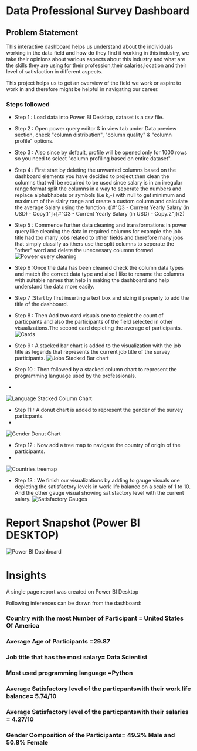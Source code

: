 # Data Professional Survey Dashboard


## Problem Statement

This interactive dashboard helps us understand about the individuals working in the data field and how do they find it working  in this industry, we take their opinions about various aspects about  this industry and what are the skills they are using for their profession,their salaries,location and their level of satisfaction in different aspects.

This project helps us to get an overview of the field we work or aspire to work in and therefore might be helpful in navigating our career.


### Steps followed 

- Step 1 : Load data into Power BI Desktop, dataset is a csv file.
- Step 2 : Open power query editor & in view tab under Data preview section, check "column distribution", "column quality" & "column profile" options.
- Step 3 : Also since by default, profile will be opened only for 1000 rows so you need to select "column profiling based on entire dataset".
- Step 4 : First start by deleting the unwanted columns based on the dashboard elements you have decided to project,then clean the columns that will be required to be used since salary is in an irregular range format split the columns in a way to seperate the numbers and replace alphabhabets or symbols (i.e k,-) with null to get minimum and maximum of the slalry range and create a custom column and calculate the average Salary using the  function.
([#"Q3 - Current Yearly Salary (in USD) - Copy.1"]+[#"Q3 - Current Yearly Salary (in USD) - Copy.2"])/2)
- Step 5 : Commence further data cleaning and transformations in power query like cleaning the data in required columns for example :the job title had too many jobs related to other fields and therefore many jobs that simply classify as ithers use the split columns to seperate the "other" word and delete the uneceesary columnn formed
![Poweer query cleaning](https://github.com/rahulshivanshbagwar/Data_Survey-_PowerBI_Dashboard/assets/173008519/2d04ff00-016b-4a8c-a381-23c4dca10c25)

- Step 6 :Once the data has been cleaned check the column data types and match the correct data type and also I like to rename the columns with suitable names that help in making the dashboard and help understand the data more easily.
- Step 7 :Start by first inserting a text box and sizing it preperly to add the title of the dashboard.

- Step 8 : Then Add two card visuals one to depict the count of particpants and also the participants of the field selected in other visualizations.The second card depicting the average of participants.
![Cards](https://github.com/rahulshivanshbagwar/Data_Survey-_PowerBI_Dashboard/assets/173008519/c869fb82-2272-4bc4-9283-c93ac86f9024)

- Step 9 : A stacked bar chart is added to the visualization with the job title as legends that represents the current job title of the survey participants.
![Jobs Stacked Bar chart](https://github.com/rahulshivanshbagwar/Data_Survey-_PowerBI_Dashboard/assets/173008519/679541b5-f247-4d1c-b15a-b7209278ec66)  

- Step 10 : Then followed by a stacked column chart to represent the programming language used by the professionals.
- 
![Language Stacked Column Chart](https://github.com/rahulshivanshbagwar/Data_Survey-_PowerBI_Dashboard/assets/173008519/2490d729-e5a8-459f-aa7e-969ab9144cb6)

- Step 11 : A donut chart is added to represent the gender of the survey particpants.
- 
![Gender Donut Chart](https://github.com/rahulshivanshbagwar/Data_Survey-_PowerBI_Dashboard/assets/173008519/0c8814fa-fc4e-4714-8857-d4ab1b618acb)
  


- Step 12 : Now add a tree map to navigate the country of origin of the participants.
- 
![Countries treemap](https://github.com/rahulshivanshbagwar/Data_Survey-_PowerBI_Dashboard/assets/173008519/20797bbb-2b8a-444c-b782-cb7004aa8bbd)

- Step 13 : We finish our visualizations by adding to gauge visuals one depicting the satisfactory levels in work life balance on a scale of 1 to 10. And the other gauge visual showing satisfactory level with the current salary.
![Satisfactory Gauges](https://github.com/rahulshivanshbagwar/Data_Survey-_PowerBI_Dashboard/assets/173008519/3ed1469a-d06e-4ac2-81ad-8699307b121c)





 
 # Report Snapshot (Power BI DESKTOP)

 
![Power BI Dashboard](https://github.com/rahulshivanshbagwar/Data_Survey-_PowerBI_Dashboard/assets/173008519/6bd3a8f9-ee3b-4ed7-b57a-d6b735824147)


# Insights

A single page report was created on Power BI Desktop 

Following inferences can be drawn from the dashboard:

### Country with the most Number of Participant = United States Of America

### Average Age of Participants =29.87

### Job title that has the most salary= Data Scientist
### Most used programming language =Python 
### Average Satisfactory level of the particpantswith their work life balance= 5.74/10
### Average Satisfactory level of the particpantswith their salaries = 4.27/10
### Gender Composition of the Participants= 49.2% Male and 50.8% Female 
